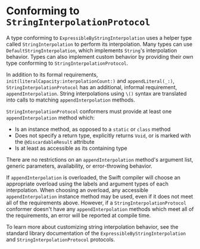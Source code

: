 # Conforming to `StringInterpolationProtocol`
A type conforming to `ExpressibleByStringInterpolation` uses a helper type called `StringInterpolation` to perform its interpolation. Many types can use `DefaultStringInterpolation`, which implements `String`'s interpolation behavior. Types can also implement custom behavior by providing their own type conforming to `StringInterpolationProtocol`.

In addition to its formal requirements, `init(literalCapacity:interpolationCount:)` and `appendLiteral(_:)`, `StringInterpolationProtocol` has an additional, informal requirement, `appendInterpolation`. String interpolations using `\()` syntax are translated into calls to matching `appendInterpolation` methods.

`StringInterpolationProtocol` conformers must provide at least one `appendInterpolation` method which:

- Is an instance method, as opposed to a `static` or `class` method
- Does not specify a return type, explicitly returns `Void`, or is marked with the `@discardableResult` attribute
- Is at least as accessible as its containing type

There are no restrictions on an `appendInterpolation` method's argument list, generic parameters, availability, or error-throwing behavior.

If `appendInterpolation` is overloaded, the Swift compiler will choose an appropriate overload using the labels and argument types of each interpolation. When choosing an overload, any accessible `appendInterpolation` instance method may be used, even if it does not meet all of the requirements above. However, if a `StringInterpolationProtocol` conformer doesn't have any `appendInterpolation` methods which meet all of the requirements, an error will be reported at compile time.

To learn more about customizing string interpolation behavior, see the standard library documentation of the `ExpressibleByStringInterpolation` and `StringInterpolationProtocol` protocols.
